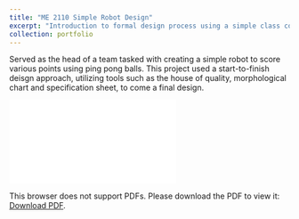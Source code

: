```yaml
---
title: "ME 2110 Simple Robot Design"
excerpt: "Introduction to formal design process using a simple class competition<br/>"
collection: portfolio
---
```


Served as the head of a team tasked with creating a simple robot to score various points using ping pong balls. This project used a start-to-finish deisgn approach, utilizing tools such as the house of quality, morphological chart and specification sheet, to come a final design.

<object data="files/Final Report.pdf" type="application/pdf">
    <embed src="files/Final Report.pdf">
        <p>This browser does not support PDFs. Please download the PDF to view it: <a href="files/Final Report.pdf">Download PDF</a>.</p>
    </embed>
</object>
